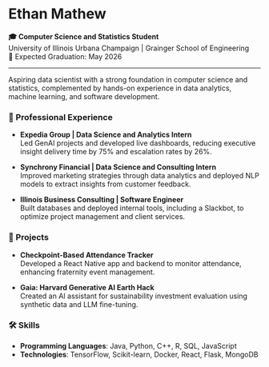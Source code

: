 # Ethan Mathew

**🎓 Computer Science and Statistics Student**  
University of Illinois Urbana Champaign | Grainger School of Engineering  
📅 Expected Graduation: May 2026

---

Aspiring data scientist with a strong foundation in computer science and statistics, complemented by hands-on experience in data analytics, machine learning, and software development.

### 💼 Professional Experience
- **Expedia Group | Data Science and Analytics Intern**  
  Led GenAI projects and developed live dashboards, reducing executive insight delivery time by 75% and escalation rates by 26%.

- **Synchrony Financial | Data Science and Consulting Intern**  
  Improved marketing strategies through data analytics and deployed NLP models to extract insights from customer feedback.

- **Illinois Business Consulting | Software Engineer**  
  Built databases and deployed internal tools, including a Slackbot, to optimize project management and client services.

### 🔧 Projects
- **Checkpoint-Based Attendance Tracker**  
  Developed a React Native app and backend to monitor attendance, enhancing fraternity event management.

- **Gaia: Harvard Generative AI Earth Hack**  
  Created an AI assistant for sustainability investment evaluation using synthetic data and LLM fine-tuning.

### 🛠️ Skills
- **Programming Languages**: Java, Python, C++, R, SQL, JavaScript
- **Technologies**: TensorFlow, Scikit-learn, Docker, React, Flask, MongoDB
